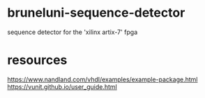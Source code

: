 # bruneluni-sequence-detector
sequence detector for the 'xilinx artix-7' fpga
# resources
https://www.nandland.com/vhdl/examples/example-package.html
https://vunit.github.io/user_guide.html
